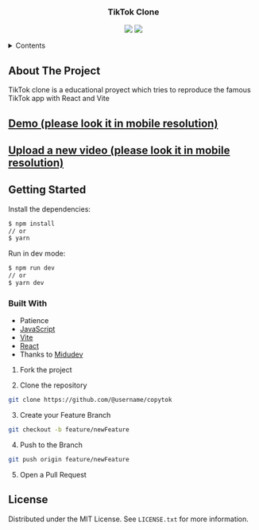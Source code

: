 <div align="center">

  ### TikTok Clone

</div>

<div align="center">

![](https://img.shields.io/badge/Contributions-Welcome-brightgreen.svg)
![](https://img.shields.io/badge/Maintained%3F-No-brightgreen.svg)

</div>

<!-- TABLE OF CONTENTS -->

<details>
  <summary>Contents</summary>
  <ol>
    <li>
      <a href="#about-the-project">About The Project</a>
      <a href="#getting-started">Getting Started</a>
      <ul>
        <li><a href="#built-with">Built With</a></li>
      </ul>
    </li>
    <li><a href="#license">License</a></li>
  </ol>
</details>

## About The Project

TikTok clone is a educational proyect which tries to reproduce the famous TikTok app with React and Vite

## [Demo (please look it in mobile resolution)](https://tiktok-clone-6c31c.web.app/)
## [Upload a new video (please look it in mobile resolution)](https://tiktok-clone-6c31c.web.app/upload)

## Getting Started

Install the dependencies:

```sh
$ npm install
// or
$ yarn
```

Run in dev mode:

```sh
$ npm run dev
// or 
$ yarn dev 
```

### Built With
- Patience
- [JavaScript](https://www.w3schools.com/js/)
- [Vite](https://vitejs.dev)
- [React](https://reactjs.org/)
- Thanks to [Midudev](https://midu.dev/)


1. Fork the project

2. Clone the repository

```bash
git clone https://github.com/@username/copytok
```

3. Create your Feature Branch

```bash
git checkout -b feature/newFeature
```

4. Push to the Branch

```bash
git push origin feature/newFeature
```

5. Open a Pull Request

## License

Distributed under the MIT License. See `LICENSE.txt` for more information.
